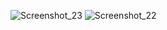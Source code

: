![Screenshot_23](https://github.com/BalleOrange/CV-Fictif-Bootstrap/assets/76515008/6046a2be-0608-443c-a3e8-6e169005b303)
![Screenshot_22](https://github.com/BalleOrange/CV-Fictif-Bootstrap/assets/76515008/54ff35c4-c260-47ea-8fc2-6621cdc3cfe3)
